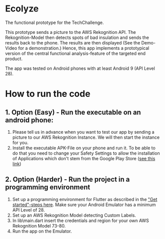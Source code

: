 # Ecolyze

The functional prototype for the TechChallenge.

This prototype sends a picture to the AWS Rekognition API. The Rekognition-Model then detects spots of bad insulation and sends the results back to the phone. The results are then displayed (See the Demo-Video for a demonstration.)
Hence, this app implements a prototypical version of the central functional analysis-feature of the targeted end product.

The app was tested on Android phones with at least Android 9 (API Level 28).

# How to run the code
## 1. Option (Easy) - Run the executable on an android phone:
1. Please tell us in advance when you want to test our app by sending a picture to our AWS Rekognition Instance. We will then start the instance for you. 
2. Install the executable APK-File on your phone and run it. To be able to do that you need to change your Safety Settings to allow the installation of Applications which don't stem from the Google Play Store ([see this link](https://www.heise.de/tipps-tricks/Externe-Apps-APK-Dateien-bei-Android-installieren-so-klappt-s-3714330.html))

## 2. Option (Harder) - Run the project in a programming environment
1. Set up a programming environment for Flutter as described in the ["Get started"-steps here](https://docs.flutter.dev/get-started/). Make sure your Android Emulator has a minimum API Level of 28.
2. Set up an AWS Rekognition Model detecting Custom Labels.
3. In lib\main.dart insert the credentials and region for your own AWS Rekognition Model 73-80.
4. Run the app on the Emulator.